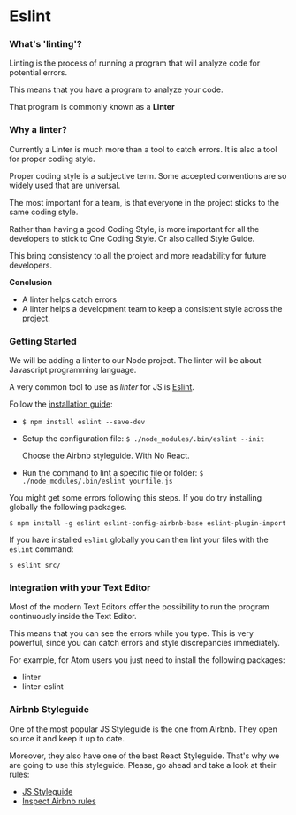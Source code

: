 # Eslint

### What's 'linting'?

Linting is the process of running a program that will analyze code for potential errors.

This means that you have a program to analyze your code.

That program is commonly known as a **Linter**

### Why a linter?

Currently a Linter is much more than a tool to catch errors. It is also a tool for proper coding style.

Proper coding style is a subjective term. Some accepted conventions are so widely used that are universal.

The most important for a team, is that everyone in the project sticks to the same coding style.

Rather than having a good Coding Style, is more important for all the developers to stick to One Coding Style. Or also called Style Guide.

This bring consistency to all the project and more readability for future developers.

**Conclusion**

- A linter helps catch errors
- A linter helps a development team to keep a consistent style across the project.

### Getting Started

We will be adding a linter to our Node project. The linter will be about Javascript programming language.

A very common tool to use as *linter* for JS is [Eslint](http://eslint.org).

Follow the [installation guide](http://eslint.org/docs/user-guide/getting-started):

- `$ npm install eslint --save-dev`
- Setup the configuration file: `$ ./node_modules/.bin/eslint --init`

  Choose the Airbnb styleguide. With No React.

- Run the command to lint a specific file or folder: `$ ./node_modules/.bin/eslint yourfile.js`

You might get some errors following this steps. If you do try installing globally the following packages.

```
$ npm install -g eslint eslint-config-airbnb-base eslint-plugin-import
```

If you have installed `eslint` globally you can then lint your files with the `eslint` command:

```
$ eslint src/
```

### Integration with your Text Editor

Most of the modern Text Editors offer the possibility to run the program continuously inside the Text Editor.

This means that you can see the errors while you type. This is very powerful, since you can catch errors and style discrepancies immediately.

For example, for Atom users you just need to install the following packages:
- linter
- linter-eslint

### Airbnb Styleguide

One of the most popular JS Styleguide is the one from Airbnb. They open source it and keep it up to date.

Moreover, they also have one of the best React Styleguide. That's why we are going to use this styleguide. Please, go ahead and take a look at their rules:

- [JS Styleguide](https://github.com/airbnb/javascript)
- [Inspect Airbnb rules](https://github.com/airbnb/javascript/tree/master/packages/eslint-config-airbnb-base/rules)
